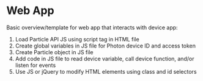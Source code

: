 # Web App

Basic overview/template for web app that interacts with device app:

1. Load Particle API JS using script tag in HTML file
2. Create global variables in JS file for Photon device ID and access token
3. Create Particle object in JS file
4. Add code in JS file to read device variable, call device function, and/or listen for events
5. Use JS or jQuery to modify HTML elements using class and id selectors

